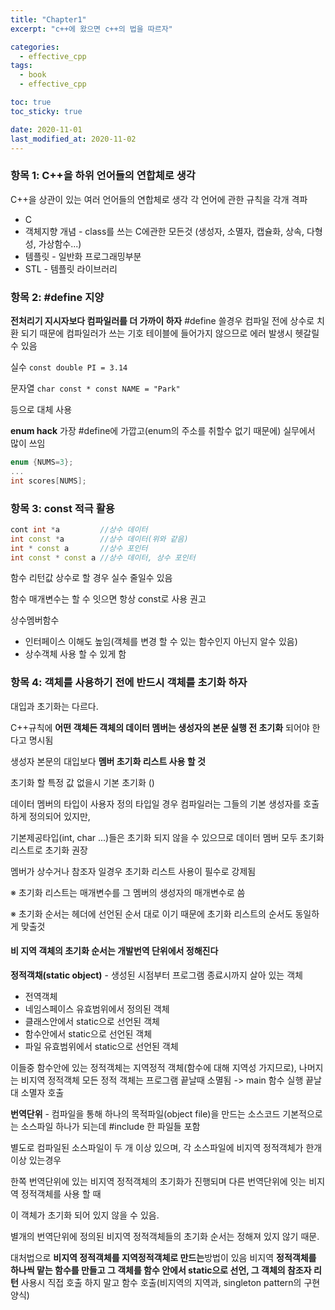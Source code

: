 ```yaml
---
title: "Chapter1"
excerpt: "c++에 왔으면 c++의 법을 따르자"

categories:
  - effective_cpp
tags:
  - book
  - effective_cpp

toc: true
toc_sticky: true

date: 2020-11-01
last_modified_at: 2020-11-02
---
```


### 항목 1: C++을 하위 언어들의 연합체로 생각
 C++을 상관이 있는 여러 언어들의 연합체로 생각
 각 언어에 관한 규칙을 각개 격파
 * C
 * 객체지향 개념 - class를 쓰는 C에관한 모든것 (생성자, 소멸자, 캡슐화, 상속, 다형성, 가상함수...)
 * 템플릿 - 일반화 프로그래밍부분
 * STL - 템플릿 라이브러리
 
### 항목 2: #define 지양
**전처리기 지시자보다 컴파일러를 더 가까이 하자**
#define 쓸경우 컴파일 전에 상수로 치환 되기 때문에 컴파일러가 쓰는 기호 테이블에 들어가지 않으므로 에러 발생시 헷갈릴수 있음

실수  `const double PI = 3.14`

문자열 `char const * const NAME = "Park"`

등으로 대체 사용

**enum hack**
가장 #define에 가깝고(enum의 주소를 취할수 없기 때문에) 실무에서 많이 쓰임
```c++
enum {NUMS=3};
...
int scores[NUMS];
```

### 항목 3: const 적극 활용
```c++
cont int *a			//상수 데이터
int const *a		//상수 데이터(위와 같음)
int * const a		//상수 포인터
int const * const a	//상수 데이터, 상수 포인터
```
함수 리턴값 상수로 할 경우 실수 줄일수 있음

함수 매개변수는 할 수 잇으면 항상 const로 사용 권고

상수멤버함수
- 인터페이스 이해도 높임(객체를 변경 할 수 있는 함수인지 아닌지 알수 있음)
- 상수객체 사용 할 수 있게 함


### 항목 4: 객체를 사용하기 전에 반드시 객체를 초기화 하자
대입과 초기화는 다르다.

C++규칙에 **어떤 객체든 객체의 데이터 멤버는 생성자의 본문 실행 전 초기화** 되어야 한다고 명시됨

생성자 본문의 대입보다 **멤버 초기화 리스트 사용 할 것**

초기화 할 특정 값 없을시 기본 초기화 ()

데이터 멤버의 타입이 사용자 정의 타입일 경우 컴파일러는 그들의 기본 생성자를 호출하게 정의되어 있지만,

기본제공타입(int, char ...)들은 초기화 되지 않을 수 있으므로 데이터 멤버 모두 초기화 리스트로 초기화 권장

멤버가 상수거나 참조자 일경우 초기화 리스트 사용이 필수로 강제됨

※ 초기화 리스트는 매개변수를 그 멤버의 생성자의 매개변수로 씀

※ 초기화 순서는 헤더에 선언된 순서 대로 이기 때문에 초기화 리스트의 순서도 동일하게 맞출것

#### 비 지역 객체의 초기화 순서는 개발번역 단위에서 정해진다
**정적객채(static object)** - 생성된 시점부터 프로그램 종료시까지 살아 있는 객체

- 전역객체
- 네임스페이스 유효범위에서 정의된 객체
- 클래스안에서 static으로 선언된 객체
- 함수안에서 static으로 선언된 객체
- 파일 유효범위에서 static으로 선언된 객체

이들중 함수안에 있는 정적객체는 지역정적 객체(함수에 대해 지역성 가지므로), 나머지는 비지역 정적객체
모든 정적 객체는 프로그램 끝날때 소멸됨
-> main 함수 실행 끝날대 소멸자 호출

**번역단위** - 컴파일을 통해 하나의 목적파일(object file)을 만드는 소스코드
기본적으로는 소스파일 하나가 되는데 #include 한 파일들 포함

별도로 컴파일된 소스파일이 두 개 이상 있으며, 각 소스파일에 비지역 정적객체가 한개 이상 있는경우

한쪽 번역단위에 있는 비지역 정적객체의 초기화가 진행되며 다른 번역단위에 잇는 비지역 정적객체를 사용 할 때

이 객체가 초기화 되어 있지 않을 수 있음.

별개의 번역단위에 정의된 비지역 정적객체들의 초기화 순서는 정해져 있지 않기 때문.

대처법으로 **비지역 정적객체를 지역정적객체로 만드는**방법이 있음
비지역 **정적객체를 하나씩 맡는 함수를 만들고 그 객체를 함수 안에서 static으로 선언, 그 객체의 참조자 리턴**
사용시 직접 호출 하지 말고 함수 호출(비지역의 지역과, singleton pattern의 구현양식)
